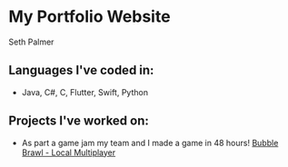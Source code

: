 # My Portfolio Website
Seth Palmer

## Languages I've coded in:
- Java, C#, C, Flutter, Swift, Python

## Projects I've worked on:
- As part a game jam my team and I made a game in 48 hours! [Bubble Brawl - Local Multiplayer](https://ltngkarbn.itch.io/bubble-brawl)
